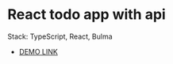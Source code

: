 # React todo app with api
Stack: TypeScript, React, Bulma
- [DEMO LINK](https://kulchevych.github.io/react_todo-app/)


